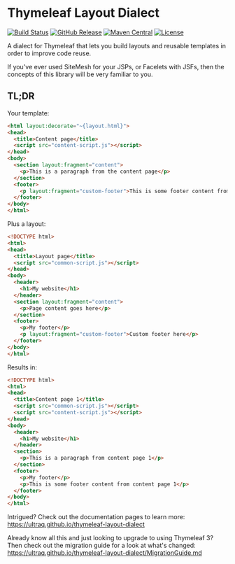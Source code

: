 
Thymeleaf Layout Dialect
========================

[![Build Status](https://travis-ci.org/ultraq/thymeleaf-layout-dialect.svg?branch=thymeleaf-3.0)](https://travis-ci.org/ultraq/thymeleaf-layout-dialect)
[![GitHub Release](https://img.shields.io/github/release/ultraq/thymeleaf-layout-dialect.svg?maxAge=3600)](https://github.com/ultraq/thymeleaf-layout-dialect/releases/latest)
[![Maven Central](https://img.shields.io/maven-central/v/nz.net.ultraq.thymeleaf/thymeleaf-layout-dialect.svg?maxAge=3600)](http://search.maven.org/#search|ga|1|g%3A%22nz.net.ultraq.thymeleaf%22%20AND%20a%3A%22thymeleaf-layout-dialect%22)
[![License](https://img.shields.io/github/license/ultraq/thymeleaf-layout-dialect.svg?maxAge=2592000)](https://github.com/ultraq/thymeleaf-layout-dialect/blob/master/LICENSE.txt)

A dialect for Thymeleaf that lets you build layouts and reusable templates in
order to improve code reuse.

If you've ever used SiteMesh for your JSPs, or Facelets with JSFs, then the
concepts of this library will be very familiar to you.


TL;DR
-----

Your template:

```html
<html layout:decorate="~{layout.html}">
<head>
  <title>Content page</title>
  <script src="content-script.js"></script>
</head>
<body>
  <section layout:fragment="content">
    <p>This is a paragraph from the content page</p>
  </section>
  <footer>
    <p layout:fragment="custom-footer">This is some footer content from the content page</p>
  </footer>
</body>
</html>
```

Plus a layout:

```html
<!DOCTYPE html>
<html>
<head>
  <title>Layout page</title>
  <script src="common-script.js"></script>
</head>
<body>
  <header>
    <h1>My website</h1>
  </header>
  <section layout:fragment="content">
    <p>Page content goes here</p>
  </section>
  <footer>
    <p>My footer</p>
    <p layout:fragment="custom-footer">Custom footer here</p>
  </footer>  
</body>
</html>
```

Results in:

```html
<!DOCTYPE html>
<html>
<head>
  <title>Content page 1</title>
  <script src="common-script.js"></script>
  <script src="content-script.js"></script>
</head>
<body>
  <header>
    <h1>My website</h1>
  </header>
  <section>
    <p>This is a paragraph from content page 1</p>
  </section>
  <footer>
    <p>My footer</p>
    <p>This is some footer content from content page 1</p>
  </footer>  
</body>
</html>
```

Intrigued?  Check out the documentation pages to learn more:
https://ultraq.github.io/thymeleaf-layout-dialect

Already know all this and just looking to upgrade to using Thymeleaf 3?  Then
check out the migration guide for a look at what's changed:
https://ultraq.github.io/thymeleaf-layout-dialect/MigrationGuide.md
